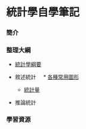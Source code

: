 # 統計學自學筆記

### 簡介

### 整理大綱
 * [統計學綱要]()
 
 * 敘述統計
     * [各種常用圖形]() 
     * [統計量]()
 * 推論統計

### 學習資源
